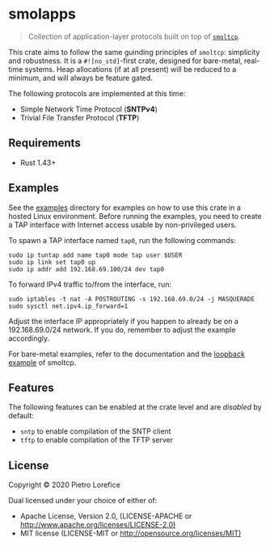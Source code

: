 # smolapps

> Collection of application-layer protocols built on top of [`smoltcp`].

This crate aims to follow the same guinding principles of `smoltcp`: simplicity and robustness.
It is a `#![no_std]`-first crate, designed for bare-metal, real-time systems.
Heap allocations (if at all present) will be reduced to a minimum, and will always be feature gated.

The following protocols are implemented at this time:

* Simple Network Time Protocol (**SNTPv4**)
* Trivial File Transfer Protocol (**TFTP**)

[`smoltcp`]: https://github.com/smoltcp-rs/smoltcp

## Requirements

* Rust 1.43+

## Examples

See the [examples] directory for examples on how to use this crate in a hosted Linux environment.
Before running the examples, you need to create a TAP interface with Internet access usable by non-privileged users.

To spawn a TAP interface named `tap0`, run the following commands:

```no_rust
sudo ip tuntap add name tap0 mode tap user $USER
sudo ip link set tap0 up
sudo ip addr add 192.168.69.100/24 dev tap0
```

To forward IPv4 traffic to/from the interface, run:

```no_rust
sudo iptables -t nat -A POSTROUTING -s 192.168.69.0/24 -j MASQUERADE
sudo sysctl net.ipv4.ip_forward=1
```

Adjust the interface IP appropriately if you happen to already be on a 192.168.69.0/24 network.
If you do, remember to adjust the example accordingly.

For bare-metal examples, refer to the documentation and the [loopback example] of smoltcp.

[examples]: examples/
[loopback example]: https://github.com/smoltcp-rs/smoltcp/blob/master/examples/loopback.rs

## Features

The following features can be enabled at the crate level and are _disabled_ by default:

* `sntp` to enable compilation of the SNTP client
* `tftp` to enable compilation of the TFTP server

## License

Copyright © 2020 Pietro Lorefice

Dual licensed under your choice of either of:

* Apache License, Version 2.0, (LICENSE-APACHE or <http://www.apache.org/licenses/LICENSE-2.0)>
* MIT license (LICENSE-MIT or <http://opensource.org/licenses/MIT)>

